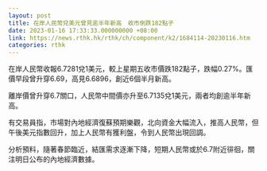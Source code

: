 ```yaml
---
layout: post
title: 在岸人民幣兌美元曾見逾半年新高　收市倒跌182點子
date: 2023-01-16 17:33:33.000000000 +08:00
link: https://news.rthk.hk/rthk/ch/component/k2/1684114-20230116.htm
categories: rthk
---
```


在岸人民幣收報6.7281兌1美元，較上星期五收市價跌182點子，跌幅0.27%。匯價早段曾升穿6.69，高見6.6896，創近6個半月新高。

離岸價曾升穿6.7關口，人民幣中間價亦升至6.7135兌1美元，兩者均創逾半年新高。

有交易員指，市場對內地經濟復蘇預期樂觀，北向資金大幅流入，推高人民幣，但午後美元指數回升，加上人民幣有獲利盤，令到人民幣出現回調。

分析預料，隨著春節臨近，結匯需求逐漸下降，短期人民幣或於6.7附近徘徊，關注明日公布的內地經濟數據。
